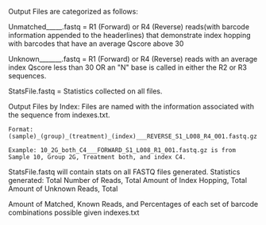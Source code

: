 Output Files are categorized as follows:


  Unmatched_____.fastq = R1 (Forward) or R4 (Reverse) reads(with barcode information appended to the headerlines) that demonstrate index hopping with barcodes that have an average Qscore above 30
  
  
  Unknown_______.fastq = R1 (Forward) or R4 (Reverse) reads with an average index Qscore less than 30 OR an "N" base is called in either the R2 or R3 sequences.
  
  
  StatsFile.fastq = Statistics collected on all files.
  
  
  Output Files by Index: Files are named with the information associated with the sequence from indexes.txt.
    
    Format: (sample)_(group)_(treatment)_(index)___REVERSE_S1_L008_R4_001.fastq.gz
    
    Example: 10_2G_both_C4___FORWARD_S1_L008_R1_001.fastq.gz is from Sample 10, Group 2G, Treatment both, and index C4.
    

StatsFile.fastq will contain stats on all FASTQ files generated. Statistics generated: Total Number of Reads, Total Amount of Index Hopping, Total Amount of Unknown Reads, Total 

Amount of Matched, Known Reads, and Percentages of each set of barcode combinations possible given indexes.txt
